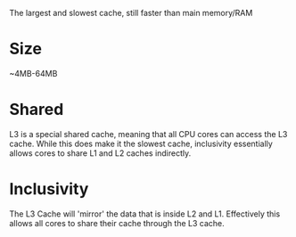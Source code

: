 
The largest and slowest cache, still faster than main memory/RAM

# Size
~4MB-64MB

# Shared
L3 is a special shared cache, meaning that all CPU cores can access the L3 cache. While this does make it the slowest cache, inclusivity essentially allows cores to share L1 and L2 caches indirectly.

# Inclusivity
The L3 Cache will 'mirror' the data that is inside L2 and L1. Effectively this allows all cores to share their cache through the L3 cache.